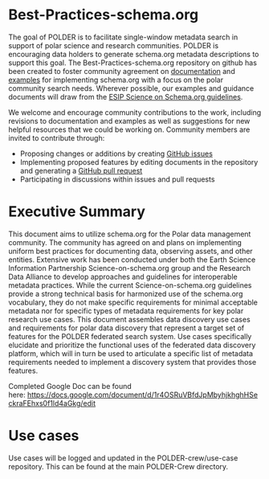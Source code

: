 # Best-Practices-schema.org

The goal of POLDER is to facilitate single-window metadata search in support of polar science and research communities. POLDER is encouraging data holders to generate schema.org metadata descriptions to support this goal. The Best-Practices-schema.org repository on github has been created to foster community agreement on [documentation](https://github.com/POLDER-Crew/polder-schema.org-template/tree/master/Documentation) and [examples](https://github.com/POLDER-Crew/Best-Practices-schema.org/tree/master/Examples) for implementing schema.org with a focus on the polar community search needs. Wherever possible, our examples and guidance documents will draw from the [ESIP Science on Schema.org guidelines](https://github.com/ESIPFed/science-on-schema.org).

We welcome and encourage community contributions to the work, including revisions to documentation and examples as well as suggestions for new helpful resources that we could be working on.  Community members are invited to contribute through:

- Proposing changes or additions by creating [GitHub issues](https://github.com/POLDER-Crew/Best-Practices-schema.org/issues)
- Implementing proposed features by editing documents in the repository and generating a [GitHub pull request](https://docs.github.com/en/github/collaborating-with-issues-and-pull-requests/proposing-changes-to-your-work-with-pull-requests)
- Participating in discussions within issues and pull requests

# Executive Summary
This document aims to utilize schema.org for the Polar data management community. The community has agreed on and plans on implementing uniform best practices for documenting data, observing assets, and other entities. Extensive work has been conducted under both the Earth Science Information Partnership Science-on-schema.org group and the Research Data Alliance to develop approaches and guidelines for interoperable metadata practices. While the current Science-on-schema.org guidelines provide a strong technical basis for harmonized use of the schema.org vocabulary, they do not make specific requirements for minimal acceptable metadata nor for specific types of metadata requirements for key polar research use cases. This document assembles data discovery use cases and requirements for polar data discovery that represent a target set of features for the POLDER federated search system. Use cases specifically elucidate and prioritize the functional uses of the federated data discovery platform, which will in turn be used to articulate a specific list of metadata requirements needed to implement a discovery system that provides those features.

Completed Google Doc can be found here: https://docs.google.com/document/d/1r4OSRuVBfdJpMbyhjkhghHSeckraFEhxs0f1ld4aGkg/edit


# Use cases
Use cases will be logged and updated in the POLDER-crew/use-case repository. This can be found at the main POLDER-Crew directory.
